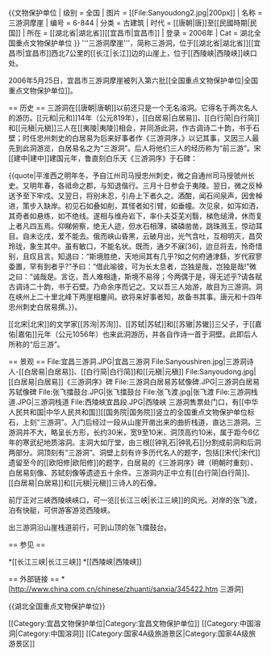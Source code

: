 {{文物保护单位
| 级别 = 全国
| 图片 = [[File:Sanyoudong2.jpg|200px]]
| 名称 = 三游洞摩崖
| 编号 = 6-844
| 分类 = 古建筑
| 时代 = [[唐朝|唐]]至[[民國時期|民国]]
| 所在 = [[湖北省|湖北省]][[宜昌市|宜昌市]]
| 登录 = 2006年
| Cat = 湖北全国重点文物保护单位
}}
'''三游洞摩崖'''，简称三游洞，位于[[湖北省|湖北省]][[宜昌市|宜昌市]]西北7公里的[[长江|长江]]边的山崖上，位于[[西陵峡|西陵峡]]峡口处。

2006年5月25日，宜昌市三游洞摩崖被列入第六批[[全国重点文物保护单位|全国重点文物保护单位]]。

== 历史 ==
三游洞在[[唐朝|唐朝]]以前还只是一个无名溶洞。它得名于两次名人的游历。[[元和|元和]]14年（公元819年），[[白居易|白居易]]、[[白行简|白行简]]和[[元稹|元稹]]三人在[[夷陵|夷陵]]相会，并同游此洞，作古调诗二十韵，书于石壁；时任忠州刺史的白居易为后来好事者作《三游洞序，》以记其事，又因三人最先到此洞游览，白居易名之为“三游洞”。后人将他们三人的经历称为“前三游”。宋[[建中|建中]]建国元年，鲁直刻白乐天《三游洞序》于石碑：

{{quote|平淮西之明年冬，予自江州司马授忠州刺史，微之自通州司马授虢州长史。又明年春，各祗命之郡，与知退偕行。三月十日参会于夷陵。翌日，微之反棹送予至下牢戍。又翌日，将别未忍，引舟上下者久之。酒酣，闻石间泉声，因舍棹进，策步入缺岸。初见石如叠如削，其怪者如引臂，如垂幢。次见泉，如泻如洒，其奇者如悬练，如不绝线。遂相与维舟岩下，率仆夫芟芜刈翳，梯危缒滑，休而复上者凡四五焉。仰睇俯察，绝无人迹，但水石相薄，磷磷凿凿，跳珠溅玉，惊动耳目。自未讫戌，爱不能去。俄而峡山昏黑，云破月出，光气含吐，互相明灭，昌荧玲珑，象生其中。虽有敏口，不能名状。既而，通夕不寐[36]，迨旦将去，怜奇惜别，且叹且言。知退曰：“斯境胜绝，天地间其有几乎?如之何府通津繇，岁代寂寥委置，罕有到者乎?”予曰：“借此喻彼，可为长太息者，岂独是哉，岂独是哉!”微之曰：“诚哉是。言讫，吾人难相逢，斯境不易得；今两偶于是，得无述乎?请各赋古调诗二十韵，书于石壁。乃命余序而记之。又以吾三人始游，故目为三游洞。洞在峡州上二十里北峰下两崖相鏖间。欲将来好事者知，故备书其事。唐元和十四年忠州刺史白居易撰。}}。

[[北宋|北宋]]的文学家[[苏洵|苏洵]]、[[苏轼|苏轼]]和[[苏辙|苏辙]]三父子，于[[嘉佑|嘉佑]]元年（公元1056年）也来此洞游历，并各自作诗一首于洞壁。此即后人所称的“后三游”。

== 景观 ==
<gallery>
File:宜昌三游洞.JPG|宜昌三游洞
File:Sanyoushiren.jpg|三游洞诗人-[[白居易|白居易]]、[[白行简|白行简]]和[[元稹|元稹]]
File:Sanyoudong.jpg|[[白居易|白居易]]《三游洞序》碑
File:三游洞白居易苏轼像碑.JPG|三游洞白居易苏轼像碑
File:张飞擂鼓台.JPG|张飞擂鼓台
File:张飞渡.jpg|张飞渡
File:三游洞栈道.JPG|三游洞栈道
File:西陵峡宜昌段.JPG|西陵峡
</gallery>
三游洞售票处门口，有[[中华人民共和国|中华人民共和国]][[国务院|国务院]]竖立的全国重点文物保护单位标石，上刻“三游洞”。入门后经过一段从山崖开凿出来的曲折栈道，直达三游洞。三游洞并不大，略呈长方形，长约30米，宽9至10米，洞顶高约10米，属于距今6亿年的寒武纪地质溶洞。主洞大如厅堂，由三根[[钟乳石|钟乳石]]分割成前洞和后洞两部分。洞顶刻有“三游洞”。洞壁上刻有许多历代名人的题字，包括[[宋代|宋代]]遗留至今的[[欧阳修|欧阳修]]的题字，白居易的《三游洞序》碑（明朝时重刻）、白居易刻像、苏轼刻像等遗迹五十余件。三游洞内正中立有[[白行简|白行简]]、[[白居易|白居易]]和[[元稹|元稹]]三诗人的石像。

前厅正对三峡西陵峡峡口，可一览[[长江三峡|长江三峡]]的风光。对岸的张飞渡，泊有快艇，可供游客游览西陵峡。

出三游洞沿山崖栈道前行，可到山顶的张飞擂鼓台。

== 参见 ==

*[[长江三峡|长江三峡]]
*[[西陵峡|西陵峡]]

== 外部链接 ==
*[http://www.china.com.cn/chinese/zhuanti/sanxia/345422.htm 三游洞]

{{湖北全国重点文物保护单位}}

[[Category:宜昌文物保护单位|Category:宜昌文物保护单位]]
[[Category:中国溶洞|Category:中国溶洞]]
[[Category:国家4A级旅游景区|Category:国家4A级旅游景区]]